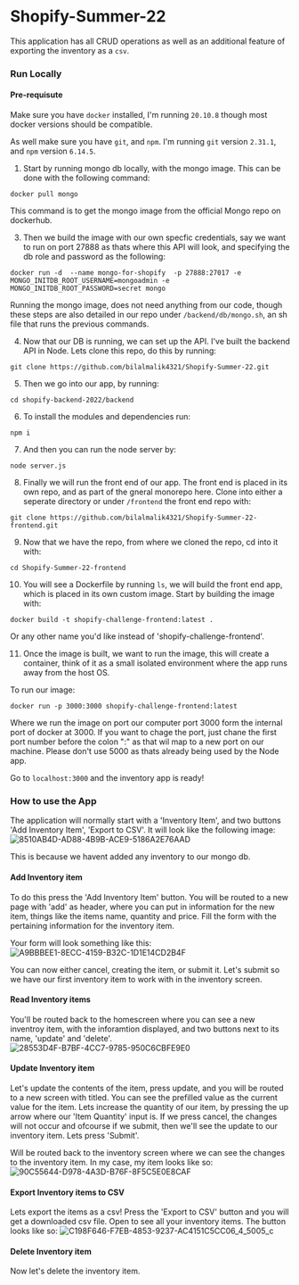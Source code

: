 # Shopify-Summer-22

This application has all CRUD operations as well as an additional feature of exporting the inventory as a `csv`.


### Run Locally

#### Pre-requisute

Make sure you have `docker` installed, I'm running `20.10.8` though most docker versions should be compatible.

As well make sure you have `git`, and `npm`. I'm running `git` version `2.31.1`, and `npm` version `6.14.5`.

1. Start by running mongo db locally, with the mongo image.
This can be done with the following command:

```
docker pull mongo
```

This command is to get the mongo image from the official Mongo repo on dockerhub.

3. Then we build the image with our own specfic credentials, say we want to run on port 27888 as thats where this API will look,
and specifying the db role and password as the following:

```
docker run -d  --name mongo-for-shopify  -p 27888:27017 -e MONGO_INITDB_ROOT_USERNAME=mongoadmin -e MONGO_INITDB_ROOT_PASSWORD=secret mongo
```
Running the mongo image, does not need anything from our code, though these steps are also detailed in our repo under `/backend/db/mongo.sh`,
an sh file that runs the previous commands.

4. Now that our DB is running, we can set up the API. I've built the backend API in Node. Lets clone this repo, do this by running:

```
git clone https://github.com/bilalmalik4321/Shopify-Summer-22.git
```

5. Then we go into our app, by running:

```
cd shopify-backend-2022/backend
```

6. To install the modules and dependencies run: 

 ```
 npm i
 ```
 
 7. And then you can run the node server by:
 
 ```
 node server.js
 ```
 
 8. Finally we will run the front end of our app. The front end is placed in its own repo, and as part of the gneral monorepo here. 
 Clone into either a seperate directory or under `/frontend` the front end repo with:
 
 ```
 git clone https://github.com/bilalmalik4321/Shopify-Summer-22-frontend.git
 ```
 9. Now that we have the repo, from where we cloned the repo, cd into it with: 
 
 ```
 cd Shopify-Summer-22-frontend
 ```
 
 10. You will see a Dockerfile by running `ls`, we will build the front end app, which is placed in its own custom image.
 Start by building the image with:
 
 ```
 docker build -t shopify-challenge-frontend:latest .
 ```
 
 Or any other name you'd like instead of 'shopify-challenge-frontend'. 
 
 11. Once the image is built, we want to run the image, this will create a container, think of it as a small isolated environment where the app runs away from
 the host OS.
 
 To run our image:
 
 ```
 docker run -p 3000:3000 shopify-challenge-frontend:latest
 ```
 
 Where we run the image on port our computer port 3000 form the internal port of docker at 3000. If you want to chage the port, just chane the first
 port number before the colon ":" as that wil map to a new port on our machine. Please don't use 5000 as thats already being used by the Node app.
 
 Go to  `localhost:3000` and the inventory app is ready!
 
 ### How to use the App
 
 The application will normally start with a 'Inventory Item', and two buttons 'Add Inventory Item', 'Export to CSV'.
 It will look like the following image:![8510AB4D-AD88-4B9B-ACE9-5186A2E76AAD](https://user-images.githubusercontent.com/45467181/150185006-33f593c8-da7b-46ea-a2f5-838aa7100f28.jpeg)

 This is because we havent added any inventory to our mongo db. 
 
 #### Add Inventory item
 
 To do this press the 'Add Inventory Item' button.
 You will be routed to a new page with 'add' as header, where you can put in information for the new item, things like the items name, quantity and price.
 Fill the form with the pertaining information for the inventory item.
 
 Your form will look something like this:
 ![A9BBBEE1-8ECC-4159-B32C-1D1E14CD2B4F](https://user-images.githubusercontent.com/45467181/150185521-25c469a0-b84f-47f5-b889-02971f6645f6.jpeg)

 You can now either cancel, creating the item, or submit it. Let's submit so we have our first inventory item to work with in the inventory screen.
 
 #### Read Inventory items
 
 You'll be routed back to the homescreen where you can see a new inventroy item, with the inforamtion displayed, and two buttons next to its name, 'update'
 and 'delete'.
 ![28553D4F-B7BF-4CC7-9785-950C6CBFE9E0](https://user-images.githubusercontent.com/45467181/150199152-5fe29ead-0a6e-4669-acba-43edbe64c945.jpeg)
 
  #### Update Inventory item
 
 Let's update the contents of the item, press update, and you will be routed to a new screen with titled. You can see the prefilled value as the current
 value for the item. Lets increase the quantity of our item, by pressing the up arrow where our 'Item Quantity' input is. If we press cancel, the changes will 
 not occur and ofcourse if we submit, then we'll see the update to our inventory item. Lets press 'Submit'.
 
 Will be routed back to the inventory screen where we can see the changes to the inventory item. In my case, my item looks like so:
 ![90C55644-D978-4A3D-B76F-8F5C5E0E8CAF](https://user-images.githubusercontent.com/45467181/150199923-8a515600-372c-4f3f-9cd9-269555c84b16.jpeg)

#### Export Inventory items to CSV

Lets export the items as a csv! Press the 'Export to CSV' button and you will get a downloaded csv file. Open to see all your inventory items. The button looks 
like so:
 ![C198F646-F7EB-4853-9237-AC4151C5CC06_4_5005_c](https://user-images.githubusercontent.com/45467181/150200510-9966a215-8eff-4620-b4d9-3b39cff2a4b1.jpeg)

#### Delete Inventory item

Now let's delete the inventory item.
 
